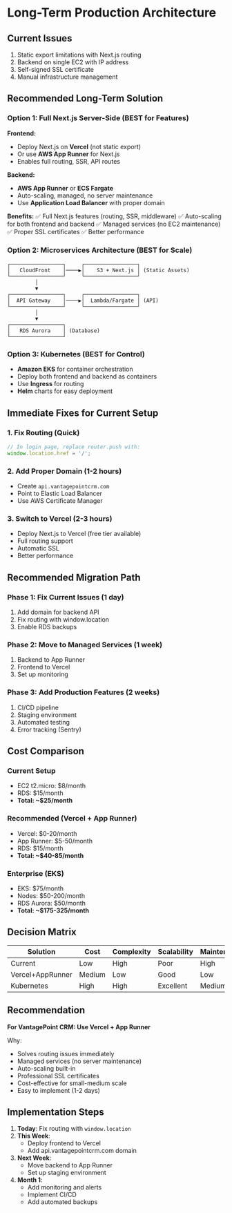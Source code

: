 # Long-Term Production Architecture

## Current Issues
1. Static export limitations with Next.js routing
2. Backend on single EC2 with IP address
3. Self-signed SSL certificate
4. Manual infrastructure management

## Recommended Long-Term Solution

### Option 1: Full Next.js Server-Side (BEST for Features)
**Frontend:**
- Deploy Next.js on **Vercel** (not static export)
- Or use **AWS App Runner** for Next.js
- Enables full routing, SSR, API routes

**Backend:**
- **AWS App Runner** or **ECS Fargate**
- Auto-scaling, managed, no server maintenance
- Use **Application Load Balancer** with proper domain

**Benefits:**
✅ Full Next.js features (routing, SSR, middleware)
✅ Auto-scaling for both frontend and backend
✅ Managed services (no EC2 maintenance)
✅ Proper SSL certificates
✅ Better performance

### Option 2: Microservices Architecture (BEST for Scale)
```
┌─────────────────┐     ┌─────────────────┐
│   CloudFront    │────▶│    S3 + Next.js │ (Static Assets)
└─────────────────┘     └─────────────────┘
         │
         ▼
┌─────────────────┐     ┌─────────────────┐
│  API Gateway    │────▶│  Lambda/Fargate │ (API)
└─────────────────┘     └─────────────────┘
         │
         ▼
┌─────────────────┐
│   RDS Aurora    │ (Database)
└─────────────────┘
```

### Option 3: Kubernetes (BEST for Control)
- **Amazon EKS** for container orchestration
- Deploy both frontend and backend as containers
- Use **Ingress** for routing
- **Helm** charts for easy deployment

## Immediate Fixes for Current Setup

### 1. Fix Routing (Quick)
```javascript
// In login page, replace router.push with:
window.location.href = '/';
```

### 2. Add Proper Domain (1-2 hours)
- Create `api.vantagepointcrm.com`
- Point to Elastic Load Balancer
- Use AWS Certificate Manager

### 3. Switch to Vercel (2-3 hours)
- Deploy Next.js to Vercel (free tier available)
- Full routing support
- Automatic SSL
- Better performance

## Recommended Migration Path

### Phase 1: Fix Current Issues (1 day)
1. Add domain for backend API
2. Fix routing with window.location
3. Enable RDS backups

### Phase 2: Move to Managed Services (1 week)
1. Backend to App Runner
2. Frontend to Vercel
3. Set up monitoring

### Phase 3: Add Production Features (2 weeks)
1. CI/CD pipeline
2. Staging environment
3. Automated testing
4. Error tracking (Sentry)

## Cost Comparison

### Current Setup
- EC2 t2.micro: $8/month
- RDS: $15/month
- **Total: ~$25/month**

### Recommended (Vercel + App Runner)
- Vercel: $0-20/month
- App Runner: $5-50/month
- RDS: $15/month
- **Total: ~$40-85/month**

### Enterprise (EKS)
- EKS: $75/month
- Nodes: $50-200/month
- RDS Aurora: $50/month
- **Total: ~$175-325/month**

## Decision Matrix

| Solution | Cost | Complexity | Scalability | Maintenance |
|----------|------|------------|-------------|-------------|
| Current | Low | High | Poor | High |
| Vercel+AppRunner | Medium | Low | Good | Low |
| Kubernetes | High | High | Excellent | Medium |

## Recommendation

**For VantagePoint CRM: Use Vercel + App Runner**

Why:
- Solves routing issues immediately
- Managed services (no server maintenance)
- Auto-scaling built-in
- Professional SSL certificates
- Cost-effective for small-medium scale
- Easy to implement (1-2 days)

## Implementation Steps

1. **Today**: Fix routing with `window.location`
2. **This Week**: 
   - Deploy frontend to Vercel
   - Add api.vantagepointcrm.com domain
3. **Next Week**:
   - Move backend to App Runner
   - Set up staging environment
4. **Month 1**:
   - Add monitoring and alerts
   - Implement CI/CD
   - Add automated backups
